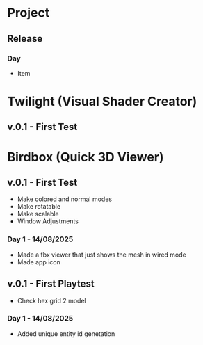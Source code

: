 # Project
## Release
### Day
- Item

# Twilight (Visual Shader Creator)
## v.0.1 - First Test

# Birdbox (Quick 3D Viewer)
## v.0.1 - First Test
- Make colored and normal modes
- Make rotatable
- Make scalable
- Window Adjustments

### Day 1 - 14/08/2025
- Made a fbx viewer that just shows the mesh in wired mode
- Made app icon

## v.0.1 - First Playtest
- Check hex grid 2 model

### Day 1 - 14/08/2025
- Added unique entity id genetation


